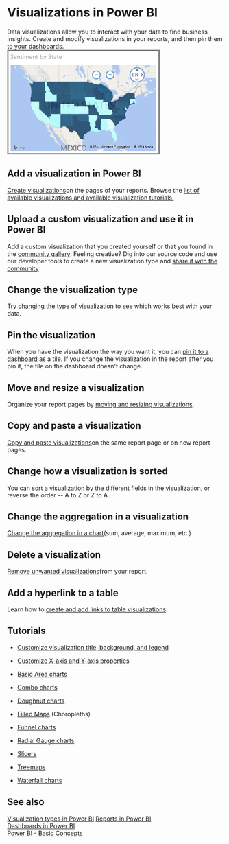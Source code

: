 ﻿<properties
   pageTitle="Visualizations in Power BI"
   description="Visualizations in Power BI"
   services="powerbi"
   documentationCenter=""
   authors="mihart"
   manager="mblythe"
   editor=""
   tags=""/>

<tags
   ms.service="powerbi"
   ms.devlang="NA"
   ms.topic="article"
   ms.tgt_pltfrm="NA"
   ms.workload="powerbi"
   ms.date="11/15/2015"
   ms.author="mihart"/>

# Visualizations in Power BI  

Data visualizations allow you to interact with your data to find business insights. Create and modify visualizations in your reports, and then pin them to your dashboards.   
![](media/powerbi-service-visualizations-for-reports/PBI_ChoroUSSentiment.png)

## Add a visualization in Power BI  
[Create visualizations](powerbi-service-add-visualizations-to-a-report-i.md)on the pages of your reports. Browse the [list of available visualizations and available visualization tutorials.](powerbi-service-visualization-types-for-reports-and-q-and-a.md) 

## Upload a custom visualization and use it in Power BI
Add a custom visualization that you created yourself or that you found in the [community gallery](http://visuals.powerbi.com). Feeling creative? Dig into our source code and use our developer tools to create a new visualization type and [share it with the community](http://visuals.powerbi.com)

## Change the visualization type  
Try [changing the type of visualization](powerbi-service-change-the-type-of-visualization-in-a-report.md) to see which works best with your data.

## Pin the visualization  
When you have the visualization the way you want it, you can [pin it to a dashboard](powerbi-service-pin-a-tile-to-a-dashboard-from-a-report.md) as a tile. If you change the visualization in the report after you pin it, the tile on the dashboard doesn't change.

## Move and resize a visualization  
Organize your report pages by [moving and resizing visualizations](powerbi-service-move-and-resize-a-visualization.md).

## Copy and paste a visualization  
[Copy and paste visualizations](powerbi-service-copy-and-paste-a-visualization.md)on the same report page or on new report pages. 

## Change how a visualization is sorted  
You can [sort a visualization](powerbi-service-change-how-a-chart-is-sorted.md) by the different fields in the visualization, or reverse the order -- A to Z or Z to A.

## Change the aggregation in a visualization  
[Change the aggregation in a chart](powerbi-service-change-the-aggregation-in-a-chart.md)(sum, average, maximum, etc.)

## Delete a visualization  
[Remove unwanted visualizations](powerbi-service-delete-a-visualization.md)from your report.

## Add a hyperlink to a table  
Learn how to [create and add links to table visualizations](powerbi-service-hyperlinks-in-tables.md).

## Tutorials  
-   [Customize visualization title, background, and legend](powerbi-service-tutorial-customize-visualization-title-background-and-legend.md)

-   [Customize X-axis and Y-axis properties](powerbi-service-tutorial-customize-x-axis-and-y-axis-properties.md)

-   [Basic Area charts](powerbi-service-tutorial-basic-area-chart.md)

-   [Combo charts](powerbi-service-tutorial-combo-chart-merge-visualizations.md)

-   [Doughnut charts](powerbi-service-tutorial-doughnut-charts.md)

-   [Filled Maps](powerbi-service-tutorial-filled-maps-choropleths.md) (Choropleths)

-   [Funnel charts](powerbi-service-tutorial-funnel-charts.md)

-   [Radial Gauge charts](powerbi-service-tutorial-radial-gauge-charts.md)

- [Slicers](powerbi-service-tutorial-slicers.md)

-   [Treemaps](powerbi-service-tutorial-treemaps.md)

-   [Waterfall charts](powerbi-service-tutorial-waterfall-charts.md)

## See also  
[Visualization types in Power BI](powerbi-service-visualization-types-for-reports-and-q-and-a.md)
[Reports in Power BI](powerbi-service-reports.md)  
[Dashboards in Power BI](powerbi-service-dashboards.md)  
[Power BI - Basic Concepts](powerbi-service-basic-concepts.md)  
